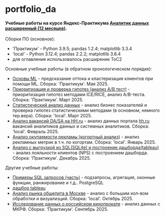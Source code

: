 # portfolio_da

**Учебные работы на курсе Яндекс-Практикума [Аналитик данных расширенный (12 месяцев)](https://practicum.yandex.ru/data-analyst/?from=catalog).** <br><br>
Сборки ПО (основное):
- 'Практикум' - Python 3.9.5; pandas 1.2.4; matplotlib 3.3.4
- 'local' - Python 3.12.4; pandas 2.2.2; matplotlib 3.8.4
- для оглавления использовалось расширение ToC2

Основные учебные работы (в обратном хронологическом порядке):
* [Основы ML](https://github.com/Olimpirat/portfolio_da/blob/main/%D0%9E%D1%81%D0%BD%D0%BE%D0%B2%D1%8B_ML%20(gym_churn).ipynb) - предсказание оттока и кластеризация клиентов при помощи ML. Сборка: 'Практикум'. Мая 2025.
* [Приоритизация и проверка гипотез (анализ A/B тест)](https://github.com/Olimpirat/portfolio_da/blob/main/%D0%90%D0%BD%D0%B0%D0%BB%D0%B8%D0%B7%20A-B%20%D1%82%D0%B5%D1%81%D1%82%D0%B0.ipynb) - приоритизация гипотез методами ICE/RICE, анализ A/B-теста. Сборка: 'Практикум'. Март 2025.
* [Статистический анализ данных](https://github.com/Olimpirat/portfolio_da/blob/main/%D0%A1%D1%82%D0%B0%D1%82%D0%B8%D1%81%D1%82%D0%B8%D1%87%D0%B5%D1%81%D0%BA%D0%B8%D0%B9%20%D0%B0%D0%BD%D0%B0%D0%BB%D0%B8%D0%B7.ipynb) - анализ бизнес показателей и проверка гипотез статистическими методами (в основном, немного тер.вера). Сборка: 'local'. Март 2025.
* [Анализ вакансий DA/SA на HH.ru](https://github.com/Olimpirat/portfolio_da/blob/main/%D0%90%D0%BD%D0%B0%D0%BB%D0%B8%D0%B7%20%D0%B2%D0%B0%D0%BA%D0%B0%D0%BD%D1%81%D0%B8%D0%B9%20DA-SA.ipynb) - анализ данных портала [hh.ru](https://hh.ru/) вакансий аналитиков данных и системных аналитиков. Сборка: 'local'. Февраль 2025.
* [Анализ окупаемости рекламы (когортный анализ)](https://github.com/Olimpirat/portfolio_da/blob/main/%D0%90%D0%BD%D0%B0%D0%BB%D0%B8%D0%B7%20%D0%BE%D0%BA%D1%83%D0%BF%D0%B0%D0%B5%D0%BC%D0%BE%D1%81%D1%82%D0%B8%20%D1%80%D0%B5%D0%BA%D0%BB%D0%B0%D0%BC%D1%8B.ipynb) - анализ рекламных метрик в т.ч. по когортам. Сборка: 'local'. Январь 2025.
* [Анализ с выгрузкой из SQL(SQLite) и построение дашборда(tableau)](https://github.com/Olimpirat/portfolio_da/blob/main/NPS_analysis.ipynb) - анализ лояльности клиентов (NPS) с построением дашборда. Сборка: 'Практикум'. Декабрь 2025. 


Другие учебные работы:
* [Примеры SQL запросов (часть)](https://github.com/Olimpirat/portfolio_da/blob/main/%D0%9F%D1%80%D0%B8%D0%BC%D0%B5%D1%80%D1%8B%20SQL%20%D0%B7%D0%B0%D0%BF%D1%80%D0%BE%D1%81%D0%BE%D0%B2.txt) - подзапросы, агрегация, оконные функции, ранжирование и т.д.. PostgreSQL
* [дашбор tableau](https://public.tableau.com/views/test_ted/sheet25?:language=en-US&:sid=&:redirect=auth&:display_count=n&:origin=viz_share_link)
* [Анализ рынка общепита в Москве](https://github.com/Olimpirat/portfolio_da/blob/main/catering-Moscow.ipynb) - анализ с большим кол-вом обработки и визуализций. Сборка: 'local'. Октябрь 2025.
* [Исследование данных о российском кинопрокате](https://github.com/Olimpirat/portfolio_da/blob/main/film_distribution.ipynb) - анализ данных с МКРФ. Сборка: 'Практикум'. Сентябрь 2025.
